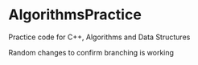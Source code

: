 
# AlgorithmsPractice
Practice code for C++, Algorithms and Data Structures

Random changes to confirm branching is working
